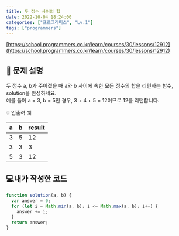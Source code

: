 ```yaml
---
title: 두 정수 사이의 합
date: 2022-10-04 18:24:00
categories: ["프로그래머스", "Lv.1"]
tags: ["programmers"]
---
```


[https://school.programmers.co.kr/learn/courses/30/lessons/12912](https://school.programmers.co.kr/learn/courses/30/lessons/12912)

## 📔 문제 설명

두 정수 a, b가 주어졌을 때 a와 b 사이에 속한 모든 정수의 합을 리턴하는 함수, solution을 완성하세요.  
예를 들어 a = 3, b = 5인 경우, 3 + 4 + 5 = 12이므로 12를 리턴합니다.

💡 입출력 예

| a   | b   | result |
| --- | --- | ------ |
| 3   | 5   | 12     |
| 3   | 3   | 3      |
| 5   | 3   | 12     |

## 💻내가 작성한 코드

```js
function solution(a, b) {
  var answer = 0;
  for (let i = Math.min(a, b); i <= Math.max(a, b); i++) {
    answer += i;
  }
  return answer;
}
```
